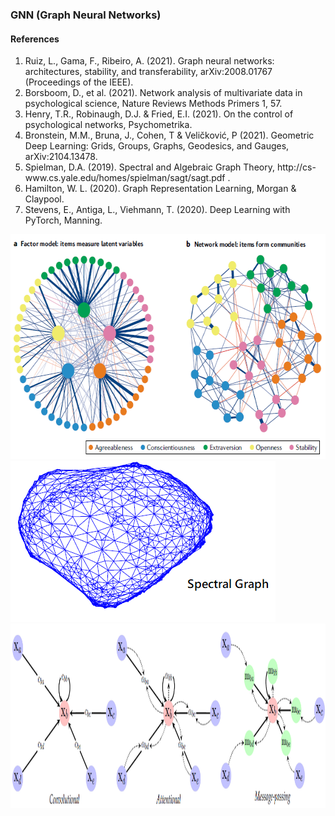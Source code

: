 ### GNN (Graph Neural Networks)

#### References
<ol>
<li>
Ruiz, L., Gama, F.,  Ribeiro, A. (2021). Graph neural networks: architectures, stability, and transferability, arXiv:2008.01767 (Proceedings of the IEEE).
</li>
<li>
Borsboom, D., et al. (2021). Network analysis of multivariate data in psychological science, Nature Reviews Methods Primers 1, 57.
</li>
<li>
Henry, T.R., Robinaugh, D.J. & Fried, E.I. (2021). On the control of psychological networks, Psychometrika.
</li>  
<li>
  Bronstein, M.M., Bruna, J., Cohen, T & Veličković, P (2021). Geometric Deep Learning: Grids, Groups, Graphs, Geodesics, and Gauges, arXiv:2104.13478.
</li>  
<li>
  Spielman, D.A. (2019). Spectral and Algebraic Graph Theory, http://cs-www.cs.yale.edu/homes/spielman/sagt/sagt.pdf .
</li>  
<li>
  Hamilton, W. L. (2020). Graph Representation Learning, Morgan & Claypool.
</li>  
<li>
  Stevens, E., Antiga, L., Viehmann, T. (2020). Deep Learning with PyTorch,  Manning.
</li> 
</ol>

<img src="PscStruc.png" alt="PscStruc.png" style="height: 360px; width:615px;"/>

<img src="SpectralGraph1.png" alt="SpectralGraph.png" style="height: 257px; width:424px;"/>

<img src="GNNdataflow.png" alt="GNNdataflow.png" style="height: 295px; width:1231px;"/>
